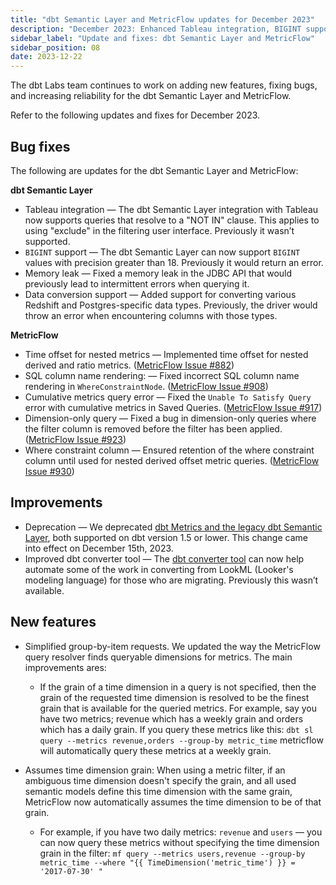 ```yaml
---
title: "dbt Semantic Layer and MetricFlow updates for December 2023"
description: "December 2023: Enhanced Tableau integration, BIGINT support, LookML to MetricFlow conversion, and deprecation of legacy features."
sidebar_label: "Update and fixes: dbt Semantic Layer and MetricFlow"
sidebar_position: 08
date: 2023-12-22
---
```

The dbt Labs team continues to work on adding new features, fixing bugs, and increasing reliability for the dbt Semantic Layer and MetricFlow.

Refer to the following updates and fixes for December 2023.

## Bug fixes

The following are updates for the dbt Semantic Layer and MetricFlow:

**dbt Semantic Layer**

- Tableau integration &mdash; The dbt Semantic Layer integration with Tableau now supports queries that resolve to a "NOT IN" clause. This applies to using "exclude" in the filtering user interface. Previously it wasn’t supported.
- `BIGINT` support &mdash; The dbt Semantic Layer can now support `BIGINT` values with precision greater than 18. Previously it would return an error.
- Memory leak &mdash; Fixed a memory leak in the JDBC API that would previously lead to intermittent errors when querying it.
- Data conversion support &mdash; Added support for converting various Redshift and Postgres-specific data types. Previously, the driver would throw an error when encountering columns with those types.

**MetricFlow**

- Time offset for nested metrics &mdash; Implemented time offset for nested derived and ratio metrics. ([MetricFlow Issue #882](https://github.com/dbt-labs/metricflow/issues/882))
- SQL column name rendering: &mdash; Fixed incorrect SQL column name rendering in `WhereConstraintNode`. ([MetricFlow Issue #908](https://github.com/dbt-labs/metricflow/issues/908))
- Cumulative metrics query error &mdash; Fixed the `Unable To Satisfy Query` error with cumulative metrics in Saved Queries. ([MetricFlow Issue #917](https://github.com/dbt-labs/metricflow/issues/917))
- Dimension-only query &mdash; Fixed a bug in dimension-only queries where the filter column is removed before the filter has been applied. ([MetricFlow Issue #923](https://github.com/dbt-labs/metricflow/issues/923))
- Where constraint column &mdash; Ensured retention of the where constraint column until used for nested derived offset metric queries. ([MetricFlow Issue #930](https://github.com/dbt-labs/metricflow/issues/930))

## Improvements

- Deprecation &mdash; We deprecated [dbt Metrics and the legacy dbt Semantic Layer](/docs/dbt-versions/release-notes/Dec-2023/legacy-sl), both supported on dbt version 1.5 or lower. This change came into effect on December 15th, 2023.
- Improved dbt converter tool &mdash; The [dbt converter tool](https://github.com/dbt-labs/dbt-converter) can now help automate some of the work in converting from LookML (Looker's modeling language) for those who are migrating. Previously this wasn’t available. 

## New features

- Simplified group-by-item requests. We updated the way the MetricFlow query resolver finds queryable dimensions for metrics. The main improvements ares:
  - If the grain of a time dimension in a query is not specified, then the grain of the requested time dimension is resolved to be the finest grain that is available for the queried metrics. For example, say you have two metrics; revenue which has a weekly grain and orders which has a daily grain. If you query these metrics like this: `dbt sl query --metrics revenue,orders --group-by metric_time` metricflow will automatically query these metrics at a weekly grain.  
  
- Assumes time dimension grain: When using a metric filter, if an ambiguous time dimension doesn't specify the grain, and all used semantic models define this time dimension with the same grain, MetricFlow now automatically assumes the time dimension to be of that grain.
  - For example, if you have two daily metrics: `revenue` and `users` &mdash; you can now query these metrics without specifying the time dimension grain in the filter:  `mf query --metrics users,revenue --group-by metric_time --where "{{ TimeDimension('metric_time') }} = '2017-07-30' "`

